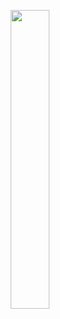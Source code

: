 

<p align="center">
  <img src="https://fikiwiki.com/uploads/posts/2022-02/1644925325_37-fikiwiki-com-p-yenoti-prikolnie-kartinki-37.jpg" alt="" width=35%>
</p>

